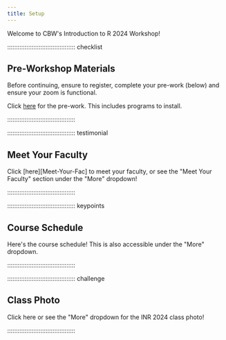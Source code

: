 ```yaml
---
title: Setup
---
```


Welcome to CBW's Introduction to R 2024 Workshop!

::::::::::::::::::::::::::::::::::::::: checklist

## Pre-Workshop Materials

Before continuing, ensure to register, complete your pre-work (below) and ensure your zoom is functional.

Click [here](https://forms.gle/xba2wVbLXtC1E1Dx9) for the pre-work. This includes programs to install.

:::::::::::::::::::::::::::::::::::::::


::::::::::::::::::::::::::::::::::::::: testimonial

## Meet Your Faculty

Click [here][Meet-Your-Fac] to meet your faculty, or see the "Meet Your Faculty" section
under the "More" dropdown!

:::::::::::::::::::::::::::::::::::::::

::::::::::::::::::::::::::::::::::::::: keypoints

## Course Schedule

Here's the course schedule! This is also accessible under the "More" dropdown.  

:::::::::::::::::::::::::::::::::::::::

::::::::::::::::::::::::::::::::::::::: challenge

## Class Photo

Click here or see the "More" dropdown for the INR 2024 class photo!

:::::::::::::::::::::::::::::::::::::::
